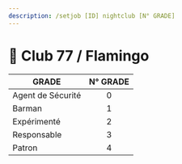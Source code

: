 ```yaml
---
description: /setjob [ID] nightclub [N° GRADE]
---
```


# 💃 Club 77 / Flamingo

| GRADE             | N° GRADE |
| ----------------- | :------: |
| Agent de Sécurité |     0    |
| Barman            |     1    |
| Expérimenté       |     2    |
| Responsable       |     3    |
| Patron            |     4    |
